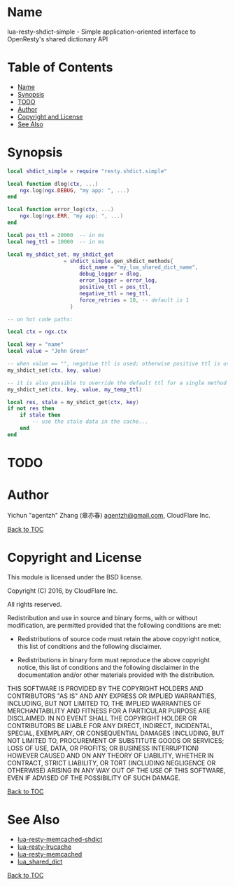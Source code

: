 Name
====

lua-resty-shdict-simple - Simple application-oriented interface to OpenResty's shared dictionary API

Table of Contents
=================

* [Name](#name)
* [Synopsis](#synopsis)
* [TODO](#todo)
* [Author](#author)
* [Copyright and License](#copyright-and-license)
* [See Also](#see-also)

Synopsis
========

```lua
local shdict_simple = require "resty.shdict.simple"

local function dlog(ctx, ...)
    ngx.log(ngx.DEBUG, "my app: ", ...)
end

local function error_log(ctx, ...)
    ngx.log(ngx.ERR, "my app: ", ...)
end

local pos_ttl = 20000  -- in ms
local neg_ttl = 10000  -- in ms

local my_shdict_set, my_shdict_get
                  = shdict_simple.gen_shdict_methods{
                       dict_name = "my_lua_shared_dict_name",
                       debug_logger = dlog,
                       error_logger = error_log,
                       positive_ttl = pos_ttl,
                       negative_ttl = neg_ttl,
                       force_retries = 10, -- default is 1
                    }

-- on hot code paths:

local ctx = ngx.ctx

local key = "name"
local value = "John Green"

-- when value == "", negative ttl is used; otherwise positive ttl is used.
my_shdict_set(ctx, key, value)

-- it is also possible to override the default ttl for a single method call:
my_shdict_set(ctx, key, value, my_temp_ttl)

local res, stale = my_shdict_get(ctx, key)
if not res then
    if stale then
        -- use the stale data in the cache...
    end
end
```

TODO
====


Author
======

Yichun "agentzh" Zhang (章亦春) <agentzh@gmail.com>, CloudFlare Inc.

[Back to TOC](#table-of-contents)

Copyright and License
=====================

This module is licensed under the BSD license.

Copyright (C) 2016, by CloudFlare Inc.

All rights reserved.

Redistribution and use in source and binary forms, with or without modification, are permitted provided that the following conditions are met:

* Redistributions of source code must retain the above copyright notice, this list of conditions and the following disclaimer.

* Redistributions in binary form must reproduce the above copyright notice, this list of conditions and the following disclaimer in the documentation and/or other materials provided with the distribution.

THIS SOFTWARE IS PROVIDED BY THE COPYRIGHT HOLDERS AND CONTRIBUTORS "AS IS" AND ANY EXPRESS OR IMPLIED WARRANTIES, INCLUDING, BUT NOT LIMITED TO, THE IMPLIED WARRANTIES OF MERCHANTABILITY AND FITNESS FOR A PARTICULAR PURPOSE ARE DISCLAIMED. IN NO EVENT SHALL THE COPYRIGHT HOLDER OR CONTRIBUTORS BE LIABLE FOR ANY DIRECT, INDIRECT, INCIDENTAL, SPECIAL, EXEMPLARY, OR CONSEQUENTIAL DAMAGES (INCLUDING, BUT NOT LIMITED TO, PROCUREMENT OF SUBSTITUTE GOODS OR SERVICES; LOSS OF USE, DATA, OR PROFITS; OR BUSINESS INTERRUPTION) HOWEVER CAUSED AND ON ANY THEORY OF LIABILITY, WHETHER IN CONTRACT, STRICT LIABILITY, OR TORT (INCLUDING NEGLIGENCE OR OTHERWISE) ARISING IN ANY WAY OUT OF THE USE OF THIS SOFTWARE, EVEN IF ADVISED OF THE POSSIBILITY OF SUCH DAMAGE.

[Back to TOC](#table-of-contents)

See Also
========

* [lua-resty-memcached-shdict](https://github.com/openresty/lua-resty-memcached-shdict)
* [lua-resty-lrucache](https://github.com/openresty/lua-resty-lrucache)
* [lua-resty-memcached](https://github.com/openresty/lua-resty-memcached)
* [lua_shared_dict](https://github.com/openresty/lua-nginx-module#lua_shared_dict)

[Back to TOC](#table-of-contents)

